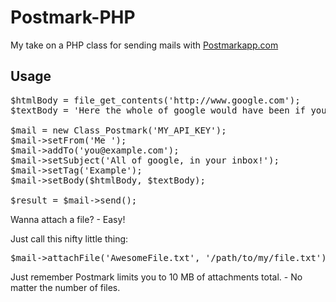 Postmark-PHP
============

My take on a PHP class for sending mails with [Postmarkapp.com](http://www.postmarkapp.com)

Usage
-----
<pre>
$htmlBody = file_get_contents('http://www.google.com');
$textBody = 'Here the whole of google would have been if you did HTML!';

$mail = new Class_Postmark('MY_API_KEY');
$mail->setFrom('Me <me@example.com>');
$mail->addTo('you@example.com');
$mail->setSubject('All of google, in your inbox!');
$mail->setTag('Example');
$mail->setBody($htmlBody, $textBody);

$result = $mail->send();
</pre>

Wanna attach a file? - Easy!

Just call this nifty little thing:

<pre>
$mail->attachFile('AwesomeFile.txt', '/path/to/my/file.txt');
</pre>

Just remember Postmark limits you to 10 MB of attachments total. - No matter the number of files.